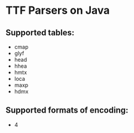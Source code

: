 # TTF Parsers on Java

## Supported tables:

- cmap
- glyf
- head
- hhea
- hmtx
- loca
- maxp
- hdmx

## Supported formats of encoding:

- 4


